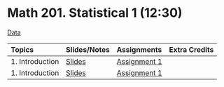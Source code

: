 # Math 201. Statistical 1 (12:30)

[Data](data/data.html)


|Topics| Slides/Notes |Assignments |Extra Credits | 
|:---|:---|:---|:---|
|1. Introduction| [Slides](slides/1_intro.html) |[Assignment 1](assignments/assignment1.html) | |
|1. Introduction| [Slides](slides/1_intro.html) |[Assignment 1](assignments/assignment1.html) | |


 
